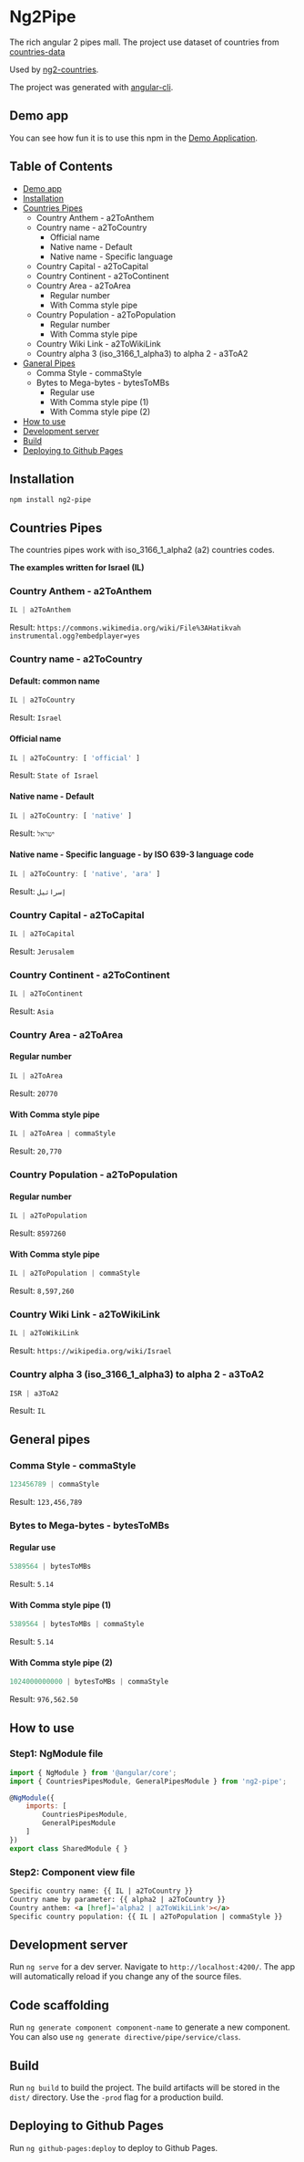 # Ng2Pipe
The rich angular 2 pipes mall.
The project use dataset of countries from [countries-data](https://github.com/dormd/countries-data)

Used by [ng2-countries](https://github.com/dormd/ng2-countries).

The project was generated with [angular-cli](https://github.com/angular/angular-cli).

## Demo app
You can see how fun it is to use this npm in the [Demo Application](https://dormd.github.io/ng2-pipe). 

## Table of Contents
* [Demo app](#demo-app)
* [Installation](#installation)
* [Countries Pipes](#countries-pipes)
  * Country Anthem - a2ToAnthem
  * Country name - a2ToCountry
    * Official name
    * Native name - Default
    * Native name - Specific language
  * Country Capital - a2ToCapital
  * Country Continent - a2ToContinent
  * Country Area - a2ToArea
    * Regular number
    * With Comma style pipe
  * Country Population - a2ToPopulation
    * Regular number
    * With Comma style pipe
  * Country Wiki Link - a2ToWikiLink
  * Country alpha 3 (iso_3166_1_alpha3) to alpha 2 - a3ToA2
* [Ganeral Pipes](#general-pipes)
  * Comma Style - commaStyle
  * Bytes to Mega-bytes - bytesToMBs
    * Regular use
    * With Comma style pipe (1)
    * With Comma style pipe (2)
* [How to use](#how-to-use)
* [Development server](#development-server)
* [Build](#build)
* [Deploying to Github Pages](#deploying-to-github-pages)

## Installation
```
npm install ng2-pipe
```

## Countries Pipes
The countries pipes work with iso_3166_1_alpha2 (a2) countries codes.

**The examples written for Israel (IL)**

### Country Anthem - a2ToAnthem
```javascript
IL | a2ToAnthem
```
Result: ```https://commons.wikimedia.org/wiki/File%3AHatikvah instrumental.ogg?embedplayer=yes```

### Country name - a2ToCountry
#### Default: common name
```javascript
IL | a2ToCountry
```
Result: ```Israel```

#### Official name
```javascript
IL | a2ToCountry: [ 'official' ]
```
Result: ```State of Israel```

#### Native name - Default
```javascript
IL | a2ToCountry: [ 'native' ]
```
Result: ```ישראל```

#### Native name - Specific language - by ISO 639-3 language code
```javascript
IL | a2ToCountry: [ 'native', 'ara' ]
```
Result: ```إسرائيل```

### Country Capital - a2ToCapital
```javascript
IL | a2ToCapital
```
Result: ```Jerusalem```

### Country Continent - a2ToContinent
```javascript
IL | a2ToContinent
```
Result: ```Asia```

### Country Area - a2ToArea
#### Regular number
```javascript
IL | a2ToArea
```
Result: ```20770```

#### With Comma style pipe
```javascript
IL | a2ToArea | commaStyle
```
Result: ```20,770```

### Country Population - a2ToPopulation
#### Regular number
```javascript
IL | a2ToPopulation
```
Result: ```8597260```

#### With Comma style pipe
```javascript
IL | a2ToPopulation | commaStyle
```
Result: ```8,597,260```

### Country Wiki Link - a2ToWikiLink
```javascript
IL | a2ToWikiLink
```
Result: ```https://wikipedia.org/wiki/Israel```

### Country alpha 3 (iso_3166_1_alpha3) to alpha 2 - a3ToA2
```javascript
ISR | a3ToA2
```
Result: ```IL```

## General pipes
### Comma Style - commaStyle
```javascript
123456789 | commaStyle
```
Result: ```123,456,789```

### Bytes to Mega-bytes - bytesToMBs
#### Regular use
```javascript
5389564 | bytesToMBs
```
Result: ```5.14```

#### With Comma style pipe (1)
```javascript
5389564 | bytesToMBs | commaStyle
```
Result: ```5.14```

#### With Comma style pipe (2)
```javascript
1024000000000 | bytesToMBs | commaStyle
```
Result: ```976,562.50```

## How to use
### Step1: NgModule file
```javascript
import { NgModule } from '@angular/core';
import { CountriesPipesModule, GeneralPipesModule } from 'ng2-pipe';

@NgModule({
    imports: [
        CountriesPipesModule,
        GeneralPipesModule
    ]
})
export class SharedModule { }
```

### Step2: Component view file
```html
Specific country name: {{ IL | a2ToCountry }}
Country name by parameter: {{ alpha2 | a2ToCountry }}
Country anthem: <a [href]='alpha2 | a2ToWikiLink'></a>
Specific country population: {{ IL | a2ToPopulation | commaStyle }}
```

## Development server
Run `ng serve` for a dev server. Navigate to `http://localhost:4200/`. The app will automatically reload if you change any of the source files.

## Code scaffolding

Run `ng generate component component-name` to generate a new component. You can also use `ng generate directive/pipe/service/class`.

## Build

Run `ng build` to build the project. The build artifacts will be stored in the `dist/` directory. Use the `-prod` flag for a production build.

## Deploying to Github Pages

Run `ng github-pages:deploy` to deploy to Github Pages.
